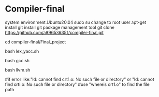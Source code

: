 # Compiler-final
system environment:Ubuntu20.04
sudo su
change to root user
apt-get install git
install git package management tool
git clone https://github.com/a896536351/compiler-final.git
    
cd compiler-final/Final_project

bash lex_yacc.sh

bash gcc.sh

bash llvm.sh

#if error like:"ld: cannot find crt1.o: No such file or directory" or "ld: cannot find crti.o: No such file or directory"
#use "whereis crt1.o" to find the file path
